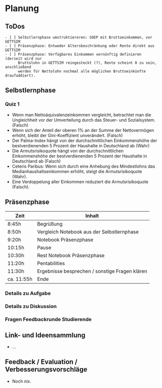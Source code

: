 # Planung

## ToDos

```{todo}
- [ ] Selbstlernphase umstruktiereren: SOEP mit Bruttoeinkommen, vor GETTSIM
- [ ] Präsenzphase: Entweder Altersbeschränkung oder Rente direkt aus GETTSIM
- [ ] Präsenzphase: Verfügbares Einkommen vernünftig definieren (derzeit wird nur
      Bruttolohn in GETTSIM reingesteckt (?), Rente scheint 0 zu sein, anschließend
      werden für Nettolohn nochmal alle möglichen Bruttoeinkünfte draufaddiert).
```

## Selbstlernphase

### Quiz 1

- Wenn man Nettoäquivalenzeinkommen vergleicht, betrachtet man die Ungleichheit vor der
  Umverteilung durch das Steuer- und Sozialsystem. (Falsch)
- Wenn sich der Anteil der oberen 1% an der Summe der Nettovermögen erhöht, bleibt der
  Gini-Koeffizient unverändert. (Falsch)
- Der Palma-Index hängt von der durchschnittlichen Einkommenshöhe der bestverdienenden 5
  Prozent der Haushalte in Deutschland ab (Wahr)
- Die Armutsrisikoquote hängt von der durchschnittlichen Einkommenshöhe der
  bestverdienenden 5 Prozent der Haushalte in Deutschland ab (Falsch)
- Ceteris Paribus: Wenn sich durch eine Anhebung des Mindestlohns das
  Medianhaushaltseinkommen erhöht, steigt die Armutsrisikoquote (Wahr).
- Eine Verdoppelung aller Einkommen reduziert die Armutsrisikoquote (Falsch).

## Präsenzphase

| Zeit       | Inhalt                                         |
| ---------- | ---------------------------------------------- |
| 8:45h      | Begrüßung                                      |
| 8:50h      | Vergleich Notebook aus der Selbstlernphase     |
| 9:20h      | Notebook Präsenzphase                          |
| 10:15h     | Pause                                          |
| 10:30h     | Rest Notebook Präsenzphase                     |
| 11:20h     | Pentabilities                                  |
| 11:30h     | Ergebnisse besprechen / sonstige Fragen klären |
| ca. 11:55h | Ende                                           |

### Details zu Aufgabe

### Details zu Diskussion

### Fragen Feedbackrunde Studierende

## Link- und Ideensammlung

- ...

## Feedback / Evaluation / Verbesserungsvorschläge

- Noch nix.
